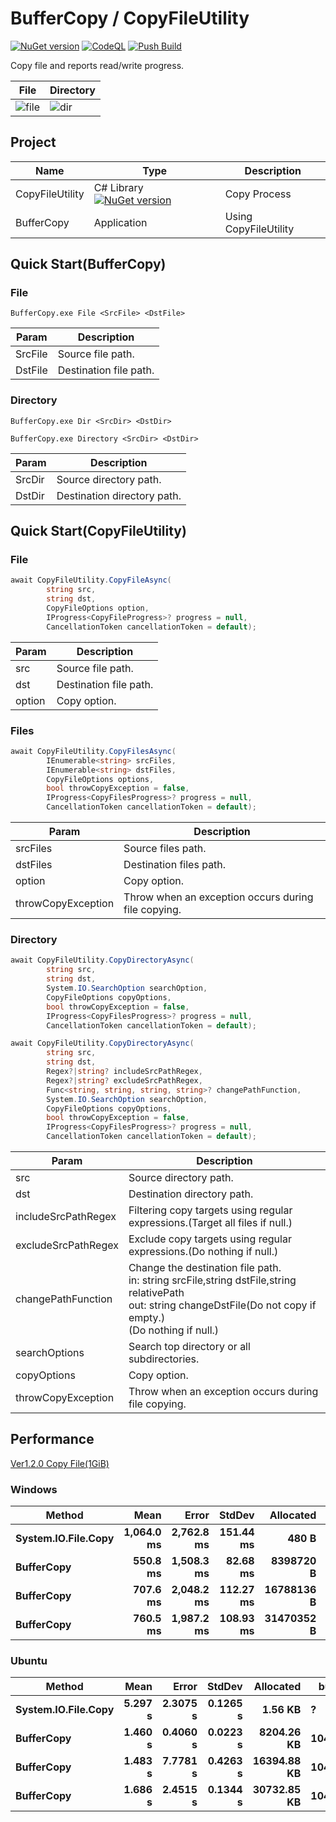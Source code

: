 # BufferCopy / CopyFileUtility
[![NuGet version](https://badge.fury.io/nu/CopyFileUtility.svg)](https://badge.fury.io/nu/CopyFileUtility)
[![CodeQL](https://github.com/EX-EXE/BufferCopy/actions/workflows/codeql-analysis.yml/badge.svg)](https://github.com/EX-EXE/BufferCopy/actions/workflows/codeql-analysis.yml)
[![Push Build](https://github.com/EX-EXE/BufferCopy/actions/workflows/build.yml/badge.svg)](https://github.com/EX-EXE/BufferCopy/actions/workflows/build.yml)

Copy file and reports read/write progress.

| File | Directory |
|---|---|
| ![file](https://user-images.githubusercontent.com/114784289/196020067-1673b1cd-a9a2-4193-910d-3549264c4906.gif) | ![dir](https://user-images.githubusercontent.com/114784289/196020076-b3b3b29c-200e-496f-9854-4b44a59745ef.gif) |


## Project
| Name | Type| Description |
|---|---|---|
| CopyFileUtility | C# Library [![NuGet version](https://badge.fury.io/nu/CopyFileUtility.svg)](https://badge.fury.io/nu/CopyFileUtility) | Copy Process |
| BufferCopy | Application | Using CopyFileUtility |

## Quick Start(BufferCopy)
### File
```
BufferCopy.exe File <SrcFile> <DstFile>
```
| Param | Description |
|---|---|
| SrcFile | Source file path. |
| DstFile | Destination file path. |

### Directory
```
BufferCopy.exe Dir <SrcDir> <DstDir>
```
```
BufferCopy.exe Directory <SrcDir> <DstDir>
```
| Param | Description |
|---|---|
| SrcDir | Source directory path. |
| DstDir | Destination directory path. |

## Quick Start(CopyFileUtility)
### File
```csharp
await CopyFileUtility.CopyFileAsync(
        string src,
        string dst,
        CopyFileOptions option,
        IProgress<CopyFileProgress>? progress = null,
        CancellationToken cancellationToken = default);
```
| Param | Description |
|---|---|
| src | Source file path. |
| dst | Destination file path. |
| option | Copy option. |

### Files
```csharp
await CopyFileUtility.CopyFilesAsync(
        IEnumerable<string> srcFiles,
        IEnumerable<string> dstFiles,
        CopyFileOptions options,
        bool throwCopyException = false,
        IProgress<CopyFilesProgress>? progress = null,
        CancellationToken cancellationToken = default);
```
| Param | Description |
|---|---|
| srcFiles | Source files path. |
| dstFiles | Destination files path. |
| option | Copy option. |
| throwCopyException | Throw when an exception occurs during file copying. |


### Directory
```csharp
await CopyFileUtility.CopyDirectoryAsync(
        string src,
        string dst,
        System.IO.SearchOption searchOption,
        CopyFileOptions copyOptions,
        bool throwCopyException = false,
        IProgress<CopyFilesProgress>? progress = null,
        CancellationToken cancellationToken = default);
```
```csharp
await CopyFileUtility.CopyDirectoryAsync(
        string src,
        string dst,
        Regex?|string? includeSrcPathRegex,
        Regex?|string? excludeSrcPathRegex,
        Func<string, string, string, string>? changePathFunction,
        System.IO.SearchOption searchOption,
        CopyFileOptions copyOptions,
        bool throwCopyException = false,
        IProgress<CopyFilesProgress>? progress = null,
        CancellationToken cancellationToken = default);
```
| Param | Description |
|---|---|
| src | Source directory path. |
| dst | Destination directory path. |
| includeSrcPathRegex | Filtering copy targets using regular expressions.(Target all files if null.) |
| excludeSrcPathRegex | Exclude copy targets using regular expressions.(Do nothing if null.) |
| changePathFunction | Change the destination file path.<br />in: string srcFile,string dstFile,string relativePath<br />out: string changeDstFile(Do not copy if empty.)<br />(Do nothing if null.)
| searchOptions | Search top directory or all subdirectories. |
| copyOptions | Copy option. |
| throwCopyException | Throw when an exception occurs during file copying. |


## Performance
[Ver1.2.0 Copy File(1GiB)](https://github.com/EX-EXE/BufferCopy/actions/runs/3234056253)
### Windows
|              Method |        Mean |       Error |      StdDev |  Allocated |  buffer | pool |
|-------------------- |------------:|------------:|------------:|-----------:|-------- |----- |
| **System.IO.File.Copy** |  **1,064.0 ms** |  **2,762.8 ms** |   **151.44 ms** |      **480 B** |       **?** |    **?** |
|          **BufferCopy** |    **550.8 ms** |  **1,508.3 ms** |    **82.68 ms** |  **8398720 B** | **1048576** |    **8** |
|          **BufferCopy** |    **707.6 ms** |  **2,048.2 ms** |   **112.27 ms** | **16788136 B** | **1048576** |   **16** |
|          **BufferCopy** |    **760.5 ms** |  **1,987.2 ms** |   **108.93 ms** | **31470352 B** | **1048576** |   **30** |

### Ubuntu
|              Method |     Mean |     Error |   StdDev |     Allocated |  buffer | pool |
|-------------------- |---------:|----------:|---------:|--------------:|-------- |----- |
| **System.IO.File.Copy** |   **5.297 s** |  **2.3075 s** | **0.1265 s** |       **1.56 KB** |      **?** |    **?** |
|          **BufferCopy** |   **1.460 s** |  **0.4060 s** | **0.0223 s** |    **8204.26 KB** |**1048576** |    **8** |
|          **BufferCopy** |   **1.483 s** |  **7.7781 s** | **0.4263 s** |   **16394.88 KB** |**1048576** |   **16** |
|          **BufferCopy** |   **1.686 s** |  **2.4515 s** | **0.1344 s** |   **30732.85 KB** |**1048576** |   **30** |
